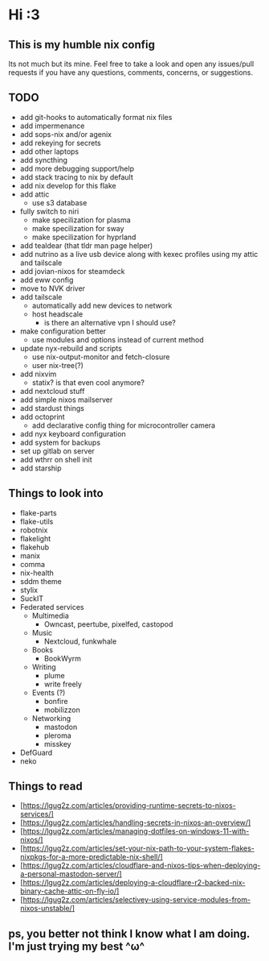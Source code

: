 # Hi :3

## This is my humble nix config

Its not much but its mine. Feel free to take a look and open any issues/pull
requests if you have any questions, comments, concerns, or suggestions.

## TODO

- add git-hooks to automatically format nix files
- add impermenance
- add sops-nix and/or agenix
- add rekeying for secrets
- add other laptops
- add syncthing
- add more debugging support/help
- add stack tracing to nix by default
- add nix develop for this flake
- add attic
  - use s3 database
- fully switch to niri
  - make specilization for plasma
  - make specilization for sway
  - make specilization for hyprland
- add tealdear (that tldr man page helper)
- add nutrino as a live usb device along with kexec profiles using my attic and tailscale
- add jovian-nixos for steamdeck
- add eww config
- move to NVK driver
- add tailscale
  - automatically add new devices to network
  - host headscale
    - is there an alternative vpn I should use?
- make configuration better
  - use modules and options instead of current method
- update nyx-rebuild and scripts
  - use nix-output-monitor and fetch-closure
  - user nix-tree(?)
- add nixvim
  - statix? is that even cool anymore?
- add nextcloud stuff
- add simple nixos mailserver
- add stardust things
- add octoprint
  - add declarative config thing for microcontroller camera
- add nyx keyboard configuration
- add system for backups
- set up gitlab on server
- add wthrr on shell init
- add starship

## Things to look into

- flake-parts
- flake-utils
- robotnix
- flakelight
- flakehub
- manix
- comma
- nix-health
- sddm theme
- stylix
- SuckIT
- Federated services
  - Multimedia
    - Owncast, peertube, pixelfed, castopod
  - Music
    - Nextcloud, funkwhale
  - Books
    - BookWyrm
  - Writing
    - plume
    - write freely
  - Events (?)
    - bonfire
    - mobilizzon
  - Networking
    - mastodon
    - pleroma
    - misskey
- DefGuard
- neko

## Things to read

- [https://lgug2z.com/articles/providing-runtime-secrets-to-nixos-services/]
- [https://lgug2z.com/articles/handling-secrets-in-nixos-an-overview/]
- [https://lgug2z.com/articles/managing-dotfiles-on-windows-11-with-nixos/]
- [https://lgug2z.com/articles/set-your-nix-path-to-your-system-flakes-nixpkgs-for-a-more-predictable-nix-shell/]
- [https://lgug2z.com/articles/cloudflare-and-nixos-tips-when-deploying-a-personal-mastodon-server/]
- [https://lgug2z.com/articles/deploying-a-cloudflare-r2-backed-nix-binary-cache-attic-on-fly-io/]
- [https://lgug2z.com/articles/selectivey-using-service-modules-from-nixos-unstable/]

## ps, you better not think I know what I am doing. I'm just trying my best ^ω^
